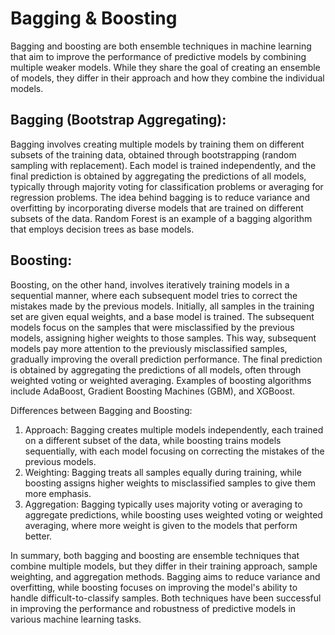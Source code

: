 # Bagging & Boosting

Bagging and boosting are both ensemble techniques in machine learning that aim to improve the performance of predictive models by combining multiple weaker models. While they share the goal of creating an ensemble of models, they differ in their approach and how they combine the individual models.

## Bagging (Bootstrap Aggregating):
Bagging involves creating multiple models by training them on different subsets of the training data, obtained through bootstrapping (random sampling with replacement). Each model is trained independently, and the final prediction is obtained by aggregating the predictions of all models, typically through majority voting for classification problems or averaging for regression problems. The idea behind bagging is to reduce variance and overfitting by incorporating diverse models that are trained on different subsets of the data. Random Forest is an example of a bagging algorithm that employs decision trees as base models.

## Boosting:
Boosting, on the other hand, involves iteratively training models in a sequential manner, where each subsequent model tries to correct the mistakes made by the previous models. Initially, all samples in the training set are given equal weights, and a base model is trained. The subsequent models focus on the samples that were misclassified by the previous models, assigning higher weights to those samples. This way, subsequent models pay more attention to the previously misclassified samples, gradually improving the overall prediction performance. The final prediction is obtained by aggregating the predictions of all models, often through weighted voting or weighted averaging. Examples of boosting algorithms include AdaBoost, Gradient Boosting Machines (GBM), and XGBoost.

Differences between Bagging and Boosting:
1. Approach: Bagging creates multiple models independently, each trained on a different subset of the data, while boosting trains models sequentially, with each model focusing on correcting the mistakes of the previous models.
2. Weighting: Bagging treats all samples equally during training, while boosting assigns higher weights to misclassified samples to give them more emphasis.
3. Aggregation: Bagging typically uses majority voting or averaging to aggregate predictions, while boosting uses weighted voting or weighted averaging, where more weight is given to the models that perform better.

In summary, both bagging and boosting are ensemble techniques that combine multiple models, but they differ in their training approach, sample weighting, and aggregation methods. Bagging aims to reduce variance and overfitting, while boosting focuses on improving the model's ability to handle difficult-to-classify samples. Both techniques have been successful in improving the performance and robustness of predictive models in various machine learning tasks.
